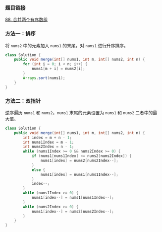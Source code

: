 ### 题目链接
[88. 合并两个有序数组](https://leetcode.cn/problems/merge-sorted-array)

### 方法一：排序
将 `nums2` 中的元素加入 `nums1` 的末尾，对 `nums1` 进行升序排序。

```Java
class Solution {
    public void merge(int[] nums1, int m, int[] nums2, int n) {
        for (int i = 0; i < n; i++) {
            nums1[m + i] = nums2[i];
        }
        Arrays.sort(nums1);
    }
}
```

### 方法二：双指针
逆序遍历 `nums1` 和 `nums2`，`nums1` 末尾的元素设置为 `nums1` 和 `nums2` 二者中的最大值。

```Java
class Solution {
    public void merge(int[] nums1, int m, int[] nums2, int n) {
        int index = m + n - 1;
        int nums1Index = m - 1;
        int nums2Index = n - 1;
        while (nums1Index >= 0 && nums2Index >= 0) {
            if (nums1[nums1Index] <= nums2[nums2Index]) {
                nums1[index] = nums2[nums2Index--];
            }
            else {
                nums1[index] = nums1[nums1Index--];
            }
            index--;
        }
        while (nums1Index >= 0) {
            nums1[index--] = nums1[nums1Index--];
        }
        while (nums2Index >= 0) {
            nums1[index--] = nums2[nums2Index--];
        }
    }
}
```